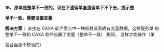 <a name="bookmark15"></a>**16、原单是整单不一致的，现在下遗留单套遗留单下不下去，提示整**

**单不一致，需要设置变量**

**解决方案：** 直接在 CAXA 软件里点中一块板材设置成有变量数据，这样服务单 的整单不一致和 CAXA 软件设置了变量（整单不一致） 相同， 这样才能操作（单

独台面是不校验的）

